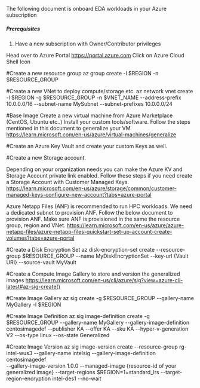 The following document is onboard EDA workloads in your Azure subscription

##### Prerequisites
1) Have a new subscription with Owner/Contributor privileges



Head over to Azure Portal https://portal.azure.com
Click on Azure Cloud Shell Icon

#Create a new resource group
az group create -l $REGION -n $RESOURCE_GROUP

#Create a new VNet to deploy compute/storage etc.
az network vnet create -l $REGION -g $RESOURCE_GROUP -n $VNET_NAME --address-prefix 10.0.0.0/16 --subnet-name MySubnet --subnet-prefixes 10.0.0.0/24

#Base Image
Create a new virtual machine from Azure Marketplace (CentOS, Ubuntu etc..) 
Install your custom tools/software. Follow the steps mentioned in this document to generalize your VM
https://learn.microsoft.com/en-us/azure/virtual-machines/generalize

#Create an Azure Key Vault and create your custom Keys as well.

#Create a new Storage account. 

Depending on your organization needs you can make the Azure KV and Storage Account private link enabled.
Follow these steps  if you need create a Storage Account with Customer Managed Keys.
https://learn.microsoft.com/en-us/azure/storage/common/customer-managed-keys-configure-new-account?tabs=azure-portal

Azure Netapp Files (ANF) is recommended to run HPC workloads. We need a dedicated subnet to provision ANF. 
Follow the below document to provision ANF. Make sure ANF is provisioned in the same the resource group, region and VNet.
https://learn.microsoft.com/en-us/azure/azure-netapp-files/azure-netapp-files-quickstart-set-up-account-create-volumes?tabs=azure-portal

#Create a Disk Encryption Set
az disk-encryption-set create --resource-group $RESOURCE_GROUP --name MyDiskEncryptionSet --key-url {Vault URI} --source-vault MyVault

#Create a Compute Image Gallery to store and version the generalized images
https://learn.microsoft.com/en-us/cli/azure/sig?view=azure-cli-latest#az-sig-create()

#Create Image Gallery
az sig create -g $RESOURCE_GROUP --gallery-name MyGallery -l $REGION

#Create Image Definition
az sig image-definition create -g $RESOURCE_GROUP --gallery-name MyGallery --gallery-image-definition centosimagedef --publisher KA --offer KA --sku KA --hyper-v-generation V2 --os-type linux --os-state Generalized

#Create Image Version
az sig image-version create --resource-group rg-intel-wus3 --gallery-name intelsig --gallery-image-definition centosimagedef \
--gallery-image-version 1.0.0 --managed-image {resource-id of your generalized image} 
--target-regions $REGION=1=standard_lrs --target-region-encryption intel-des1 --no-wait






